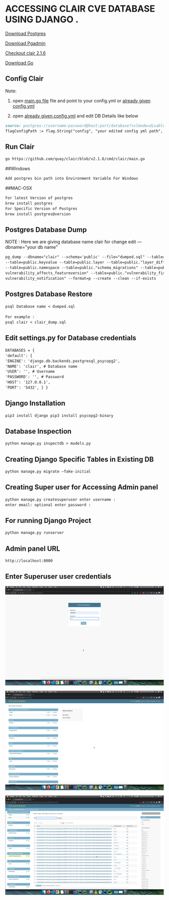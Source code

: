 # ACCESSING CLAIR CVE DATABASE USING DJANGO .



[Download Postgres](https://www.postgresql.org/download/)

[Download Pgadmin](https://www.pgadmin.org/download/)

[Checkout clair 2.1.6 ](https://github.com/quay/clair/archive/v2.1.6.zip)

[Download Go](https://golang.org/dl/)

## Config Clair
Note:
1. open [main.go file](https://github.com/quay/clair/blob/v2.1.6/cmd/clair/main.go) file and point to your config.yml or [already given config.yml](https://github.com/quay/clair/blob/v2.1.6/contrib/k8s/config.yaml)

2. open [already given config.yml](https://github.com/quay/clair/blob/v2.1.6/contrib/k8s/config.yaml) and edit DB Details like below 

```markdown
source: postgres://username:password@host:port/database?sslmode=disable (config.yml line no 23)
flagConfigPath := flag.String("config", "your edited config yml path", "Load configuration from the specified file.") (main.go line no 131)
```

## Run Clair

```markdown
go https://github.com/quay/clair/blob/v2.1.6/cmd/clair/main.go
```

##Windows 
```markdown
Add postgres bin path into Environment Variable For Windows 
```

##MAC-OSX
```markdown
For latest Version of postgres 
brew install postgres
For Specific Version of Postgres
brew install postgres@version
```



## Postgres Database Dump

NOTE : Here we are giving database name clair for change edit —dbname="your db name"

```markdown
pg_dump --dbname="clair" --schema='public' --file="dumped.sql" --table=public.feature --table=public.featureversion
--table=public.keyvalue --table=public.layer --table=public."layer_diff_featureversion" --table=public.lock
--table=public.namespace --table=public."schema_migrations" --table=public.vulnerability --table=public."
vulnerability_affects_featureversion" --table=public."vulnerability_fixedin_feature" --table=public."
vulnerability_notification" --format=p --create --clean --if-exists
```

## Postgres Database Restore

```markdown
psql Database name < dumped.sql

For example :
psql clair < clair_dump.sql
```

## Edit settings.py for Database credentials

```markdown
DATABASES = {
'default': {
'ENGINE': 'django.db.backends.postgresql_psycopg2',
'NAME': 'clair', # Database name
'USER': '', # Username
'PASSWORD': '', # Password
'HOST': '127.0.0.1',
'PORT': '5432', } }

```

## Django Installation

```markdown
pip3 install django pip3 install psycopg2-binary
```

## Database Inspection

```markdown
python manage.py inspectdb > models.py
```

## Creating Django Specific Tables  in Existing DB

```markdown
python manage.py migrate —fake-initial
```

## Creating Super user for Accessing Admin panel

```markdown
python manage.py createsuperuser enter username :
enter email: optional enter password : 
```

## For running Django  Project

```markdown
python manage.py runserver 
```

## Admin panel URL

```markdown
http://localhost:8000
```

## Enter Superuser user credentials 

![Login Admin Panel](static/img/login.png?raw=true "Login")

![View 1](static/img/view1.png?raw=true "View 1")

![View 2](static/img/view2.png?raw=true "View 2")
